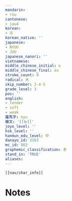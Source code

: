 ```yaml
---
mandarin:
- róu
cantonese:
- jau4
korean:
- 유
korean_native: ''
japanese:
- NYUU
- JUU
japanese_nanori: ''
vietnamese:
middle_chinese_initial: ȵ
middle_chinese_final: ɨu
stroke_count: 9
radical: 木
skip_number: 2-4-5
grade_level: 3
pos: ''
english:
- tender
- soft
- weak
羅馬字: nyu
韓文: '[[뉴]]'
joyo_level: ''
hsk_level: ''
hanmun_edu_level: 中
danayo_id: 3163
mc_id: 983
graphemic_classification: 矛
stand_in: 'TRUE'
aliases:
---
```

```meta-bind-embed
[[nav/char_info]]
```

# Notes
